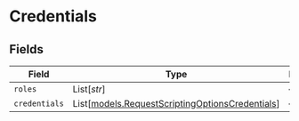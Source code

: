# Credentials


## Fields

| Field                                                                                              | Type                                                                                               | Required                                                                                           | Description                                                                                        |
| -------------------------------------------------------------------------------------------------- | -------------------------------------------------------------------------------------------------- | -------------------------------------------------------------------------------------------------- | -------------------------------------------------------------------------------------------------- |
| `roles`                                                                                            | List[*str*]                                                                                        | :heavy_minus_sign:                                                                                 | N/A                                                                                                |
| `credentials`                                                                                      | List[[models.RequestScriptingOptionsCredentials](../models/requestscriptingoptionscredentials.md)] | :heavy_minus_sign:                                                                                 | N/A                                                                                                |